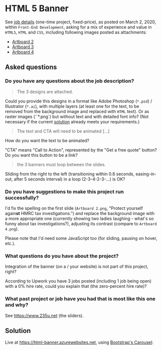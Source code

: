 # HTML 5 Banner

See [job details](docs/job-details.pdf) (one-time project, fixed-price), as posted on March 2, 2020, within `Front-End Development`, asking for a mix of experience and value in `HTML5`, `HTML` and `CSS`, including following images posted as attachments:

- [Artboard 2](src/HtmlBanner.Web/wwwroot/img/artboard-2.png)
- [Artboard 3](src/HtmlBanner.Web/wwwroot/img/artboard-3.png)
- [Artboard 4](src/HtmlBanner.Web/wwwroot/img/artboard-4.png)

## Asked questions

### Do you have any questions about the job description?

> The 3 designs are attached.

Could you provide this designs in a format like Adobe Photoshop (`*.psd`) / Illustrator (`*.ai`), with multiple layers (at least one for the text, to be removed from the background image and replaced with `HTML` text). Or as raster images (``*.png`) but without text and with detailed font info? (Not necessary if the current [solution](#solution) already meets your requirements.)

> The text and CTA will need to be animated [...]

How do you want the text to be animated? 

"CTA" means "Call to Action", represented by the "Get a free quote" button? Do you want this button to be a link?

> the 3 banners must loop between the slides.

Sliding from the right to the left (transitioning within 0.6 seconds, easing-in-out, after 5 seconds interval) in a loop (2-3-4-2-3-...) is OK?

### Do you have suggestions to make this project run successfully?

I'd fix the spelling on the first slide (`Artboard 2.png`, "Protect yourself again**st** HMRC tax investigations.") and replace the background image with a more appropriate one (currently showing two ladies laughing - what's so funny about tax investigations?), adjusting its contrast (compare to `Artboard 4.png`).

Please note that I'd need some JavaScript too (for sliding, pausing on hover, etc.).

### What questions do you have about the project?

Integration of the banner (on a / your website) is not part of this project, right? 

According to Upwork you have 3 jobs posted (including 1 job being open) with a 0% hire rate, could you explain that (the zero-percent hire rate)?

### What past project or job have you had that is most like this one and why?

See https://www.235u.net (the sliders).

## Solution

Live at https://html-banner.azurewebsites.net, using [Bootstrap's Carousel](https://getbootstrap.com/docs/4.4/components/carousel/):

